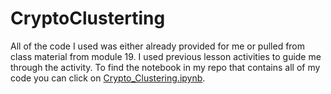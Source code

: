 # CryptoClusterting

All of the code I used was either already provided for me or pulled from class material from module 19. I used previous lesson activities to guide me through the activity. To find the notebook in my repo that contains all of my code you can click on [Crypto_Clustering.ipynb](Crypto_Clustering.ipynb).
